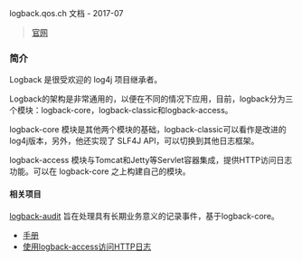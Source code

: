 logback.qos.ch 文档 - 2017-07
>  [官网](https://logback.qos.ch/index.html)


### 简介
Logback 是很受欢迎的 log4j 项目继承者。

Logback的架构是非常通用的，以便在不同的情况下应用，目前，logback分为三个模块：logback-core，logback-classic和logback-access。

logback-core 模块是其他两个模块的基础，logback-classic可以看作是改进的log4j版本，另外，他还实现了 SLF4J API，可以切换到其他日志框架。

logback-access 模块与Tomcat和Jetty等Servlet容器集成，提供HTTP访问日志功能。可以在 logback-core 之上构建自己的模块。

#### 相关项目
[logback-audit](http://audit.qos.ch/) 旨在处理具有长期业务意义的记录事件，基于logback-core。

- [手册](manual/README.md)
- [使用logback-access访问HTTP日志](access.md)